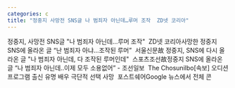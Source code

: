 ```yaml
---
categories: c
title: "정중지 사망전 SNS글 나 범죄자 아닌데…루머 조작  ZD넷 코리아"
---
```

정중지, 사망전 SNS글 "나 범죄자 아닌데…루머 조작"&nbsp;&nbsp;ZD넷 코리아사망한 정중지 SNS에 올라온 글 “난 범죄자 아냐…조작된 루머”&nbsp;&nbsp;서울신문故 정중지, SNS에 다시 올라온 글 "나 범죄자 아닌데, 다 조작된 루머인데"&nbsp;&nbsp;스포츠조선故정중지 SNS에 올라온 글 “나 범죄자 아닌데..이제 모두 소용없어” - 조선일보&nbsp;&nbsp;The Chosunilbo[속보] 오디션 프로그램 출신 유명 배우 극단적 선택 사망&nbsp;&nbsp;포스트쉐어Google 뉴스에서 전체 콘